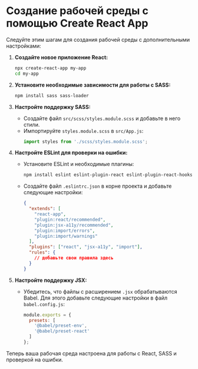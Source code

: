 # Создание рабочей среды с помощью Create React App

Следуйте этим шагам для создания рабочей среды с дополнительными настройками:

1. **Создайте новое приложение React:**
   ```sh
   npx create-react-app my-app
   cd my-app
   ```

2. **Установите необходимые зависимости для работы с SASS:**
   ```sh
   npm install sass sass-loader
   ```

3. **Настройте поддержку SASS:**
   - Создайте файл `src/scss/styles.module.scss` и добавьте в него стили.
   - Импортируйте `styles.module.scss` в `src/App.js`:
     ```jsx
     import styles from './scss/styles.module.scss';
     ```

4. **Настройте ESLint для проверки на ошибки:**
   - Установите ESLint и необходимые плагины:
     ```sh
     npm install eslint eslint-plugin-react eslint-plugin-react-hooks eslint-plugin-jsx-a11y eslint-plugin-import --save-dev
     ```
   - Создайте файл `.eslintrc.json` в корне проекта и добавьте следующие настройки:
     ```json
     {
       "extends": [
         "react-app",
         "plugin:react/recommended",
         "plugin:jsx-a11y/recommended",
         "plugin:import/errors",
         "plugin:import/warnings"
       ],
       "plugins": ["react", "jsx-a11y", "import"],
       "rules": {
         // добавьте свои правила здесь
       }
     }
     ```

5. **Настройте поддержку JSX:**
   - Убедитесь, что файлы с расширением `.jsx` обрабатываются Babel. Для этого добавьте следующие настройки в файл `babel.config.js`:
     ```js
     module.exports = {
       presets: [
         '@babel/preset-env',
         '@babel/preset-react'
       ]
     };
     ```

Теперь ваша рабочая среда настроена для работы с React, SASS и проверкой на ошибки.
